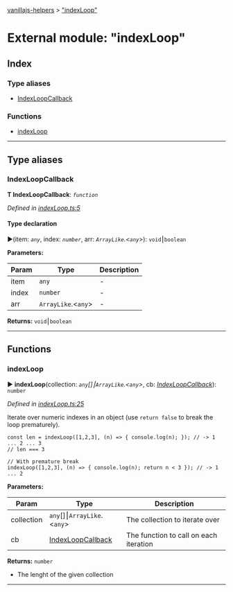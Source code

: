 [vanillajs-helpers](../README.md) > ["indexLoop"](../modules/_indexloop_.md)



# External module: "indexLoop"

## Index

### Type aliases

* [IndexLoopCallback](_indexloop_.md#indexloopcallback)


### Functions

* [indexLoop](_indexloop_.md#indexloop)



---
## Type aliases
<a id="indexloopcallback"></a>

###  IndexLoopCallback

**Τ IndexLoopCallback**:  *`function`* 

*Defined in [indexLoop.ts:5](https://github.com/Tokimon/vanillajs-helpers/blob/d7b5019/indexLoop.ts#L5)*


#### Type declaration
►(item: *`any`*, index: *`number`*, arr: *`ArrayLike`.<`any`>*): `void`⎮`boolean`



**Parameters:**

| Param | Type | Description |
| ------ | ------ | ------ |
| item | `any`   |  - |
| index | `number`   |  - |
| arr | `ArrayLike`.<`any`>   |  - |





**Returns:** `void`⎮`boolean`






___


## Functions
<a id="indexloop"></a>

###  indexLoop

► **indexLoop**(collection: *`any`[]⎮`ArrayLike`.<`any`>*, cb: *[IndexLoopCallback](_indexloop_.md#indexloopcallback)*): `number`



*Defined in [indexLoop.ts:25](https://github.com/Tokimon/vanillajs-helpers/blob/d7b5019/indexLoop.ts#L25)*



Iterate over numeric indexes in an object (use `return false` to break the loop prematurely).

    const len = indexLoop([1,2,3], (n) => { console.log(n); }); // -> 1 ... 2 ... 3
    // len === 3
    
    // With premature break
    indexLoop([1,2,3], (n) => { console.log(n); return n < 3 }); // -> 1 ... 2


**Parameters:**

| Param | Type | Description |
| ------ | ------ | ------ |
| collection | `any`[]⎮`ArrayLike`.<`any`>   |  The collection to iterate over |
| cb | [IndexLoopCallback](_indexloop_.md#indexloopcallback)   |  The function to call on each iteration |





**Returns:** `number`
- The lenght of the given collection






___


